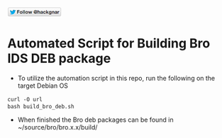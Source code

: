 [![Follow Hackgnar](https://raw.githubusercontent.com/hackgnar/sewifi/master/img/twitter_hackgnar.png)](https://twitter.com/hackgnar)

# Automated Script for Building Bro IDS DEB package
* To utilize the automation script in this repo, run the following on the target Debian OS
```
curl -O url
bash build_bro_deb.sh
```
* When finished the Bro deb packages can be found in ~/source/bro/bro.x.x/build/
